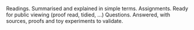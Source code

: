 Readings. Summarised and explained in simple terms.
Assignments. Ready for public viewing (proof read, tidied, ...)
Questions. Answered, with sources, proofs and toy experiments to validate.
